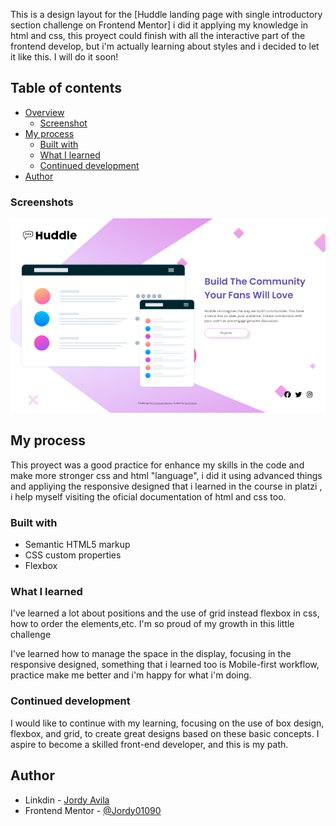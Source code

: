 
This is a design layout for the [Huddle landing page with single introductory section challenge on Frontend Mentor] i did it applying my knowledge in html and css, this proyect could finish with all the interactive part of the frontend develop, but i'm actually learning about styles and i decided to let it like this. I will do it soon!

## Table of contents

- [Overview](#overview)
  - [Screenshot](#screenshot)
- [My process](#my-process)
  - [Built with](#built-with)
  - [What I learned](#what-i-learned)
  - [Continued development](#continued-development)
- [Author](#author)

### Screenshots

![](./images/Solution.png)



## My process

This proyect was a good practice for enhance my skills in the code and make more stronger css and html "language", i did it using advanced things and appliying the responsive designed that i learned in the course in platzi , i help myself visiting the oficial documentation of html and css too.
### Built with

- Semantic HTML5 markup
- CSS custom properties
- Flexbox

### What I learned

I've learned a lot about positions and the use of grid instead flexbox in css, how to order the elements,etc. I'm so proud of my growth in this little challenge

I've learned how to manage the space in the display, focusing in the responsive designed, something that i learned too is Mobile-first workflow, practice make me better and i'm happy for what i'm doing.

### Continued development

I would like to continue with my learning, focusing on the use of box design, flexbox, and grid, to create great designs based on these basic concepts. I aspire to become a skilled front-end developer, and this is my path.

## Author

- Linkdin - [Jordy Avila](https://www.linkedin.com/in/jordy-avila-706852251/)
- Frontend Mentor - [@Jordy01090](https://www.frontendmentor.io/profile/Jordy01090)